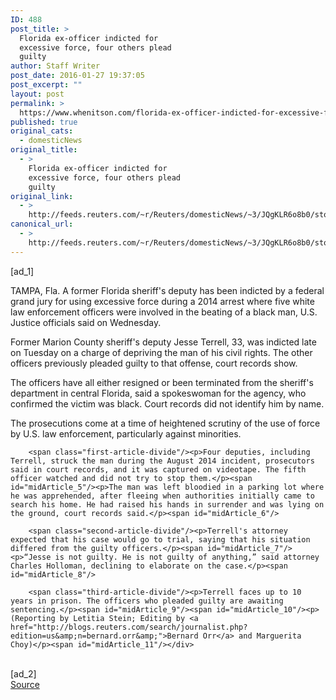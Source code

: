 ```yaml
---
ID: 488
post_title: >
  Florida ex-officer indicted for
  excessive force, four others plead
  guilty
author: Staff Writer
post_date: 2016-01-27 19:37:05
post_excerpt: ""
layout: post
permalink: >
  https://www.whenitson.com/florida-ex-officer-indicted-for-excessive-force-four-others-plead-guilty/
published: true
original_cats:
  - domesticNews
original_title:
  - >
    Florida ex-officer indicted for
    excessive force, four others plead
    guilty
original_link:
  - >
    http://feeds.reuters.com/~r/Reuters/domesticNews/~3/JQgKLR6o8b0/story01.htm
canonical_url:
  - >
    http://feeds.reuters.com/~r/Reuters/domesticNews/~3/JQgKLR6o8b0/story01.htm
---
```

 [ad_1]
<br><div id="articleText">
<span id="midArticle_start"/>

<span id="midArticle_0"/><span class="focusParagraph" readability="6"><p><span class="articleLocation">TAMPA, Fla.</span> A former Florida sheriff's deputy has been indicted by a federal grand jury for using excessive force during a 2014 arrest where five white law enforcement officers were involved in the beating of a black man, U.S. Justice officials said on Wednesday.</p></span><span id="midArticle_1"/><p>Former Marion County sheriff's deputy Jesse Terrell, 33, was indicted late on Tuesday on a charge of depriving the man of his civil rights. The other officers previously pleaded guilty to that offense, court records show.</p><span id="midArticle_2"/><p>The officers have all either resigned or been terminated from the sheriff's department in central Florida, said a spokeswoman for the agency, who confirmed the victim was black. Court records did not identify him by name.</p><span id="midArticle_3"/><p>The prosecutions come at a time of heightened scrutiny of the use of force by U.S. law enforcement, particularly against minorities. </p><span id="midArticle_4"/>
        
        <span class="first-article-divide"/><p>Four deputies, including Terrell, struck the man during the August 2014 incident, prosecutors said in court records, and it was captured on videotape. The fifth officer watched and did not try to stop them.</p><span id="midArticle_5"/><p>The man was left bloodied in a parking lot where he was apprehended, after fleeing when authorities initially came to search his home. He had raised his hands in surrender and was lying on the ground, court records said.</p><span id="midArticle_6"/>
        
        <span class="second-article-divide"/><p>Terrell's attorney expected that his case would go to trial, saying that his situation differed from the guilty officers.</p><span id="midArticle_7"/><p>“Jesse is not guilty. He is not guilty of anything,” said attorney Charles Holloman, declining to elaborate on the case.</p><span id="midArticle_8"/>
        
        <span class="third-article-divide"/><p>Terrell faces up to 10 years in prison. The officers who pleaded guilty are awaiting sentencing.</p><span id="midArticle_9"/><span id="midArticle_10"/><p> (Reporting by Letitia Stein; Editing by <a href="http://blogs.reuters.com/search/journalist.php?edition=us&amp;n=bernard.orr&amp;">Bernard Orr</a> and Marguerita Choy)</p><span id="midArticle_11"/></div>
<br>[ad_2]
<br><a href="http://feeds.reuters.com/~r/Reuters/domesticNews/~3/JQgKLR6o8b0/story01.htm">Source </a>